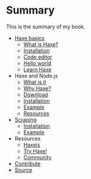 # Summary

This is the summary of my book.

* [Haxe basics](haxe/about.md)
	* [What is Haxe?](haxe/what-is-haxe.md)
	* [Installation](haxe/installation.md)
	* [Code editor](haxe/choosing-a-code-editor.md)
	* [Hello world](haxe/hello-world.md)
	* [Learn Haxe](haxe/learn-haxe.md)
* Haxe and Node.js
	* [What is it](haxenode/what.md)
	* [Why Haxe?](haxenode/why.md)
	* [Download](haxenode/download.md)
	* [Installation](haxenode/installation.md)
	* [Example](haxenode/example.md)
	* [Resources](haxenode/resource.md)
* [Scraping](scraping/about.md)
	* [Installation](scraping/installation.md)
	* [Example](scraping/example.md)
* Resources
	* [Haxejs](http://matthijskamstra.github.io/haxejs)
	* [Try Haxe!](http://try.haxe.org/)
	* [Community](https://groups.google.com/forum/#!topic/haxelang)
* [Contribute](contribute.md)
* [Source](https://github.com/MatthijsKamstra/haxenode)